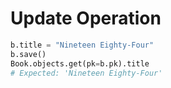 # Update Operation

```python
b.title = "Nineteen Eighty-Four"
b.save()
Book.objects.get(pk=b.pk).title
# Expected: 'Nineteen Eighty-Four'

